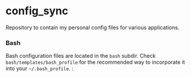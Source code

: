# config_sync
Repository to contain my personal config files for various applications.

### Bash
Bash configuration files are located in the `bash` subdir.
Check `bash/templates/bash_profile` for the recommended way to incorporate it
into your `~/.bash_profile`.
:
